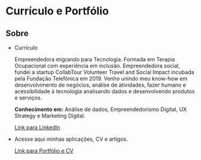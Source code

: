 # Currículo e Portfólio

## Sobre
- Currículo

    Empreendedora migrando para Tecnologia. Formada em Terapia Ocupacional com experiência em inclusão. Empreendedora social, fundei a startup CollabTour Volunteer Travel and Social Impact incubada pela Fundação Telefônica em 2019. Venho unindo meu know-how em desenvolvimento de negócios, análise de atividades, fazer humano e acessibilidade à tecnologia analisando dados e desenvolvendo produtos e serviços.

    **Conhecimento em:** Análise de dados, Empreendedorismo Digital, UX Strategy e Marketing Digital.

    [Link para LinkedIn](https://www.linkedin.com/in/gabriellefernandesc/)

- Acesse aqui minhas aplicações, CV e artigos.

    [Link para Portfólio e CV](https://www.linkedin.com/in/gabriellefernandesc/)